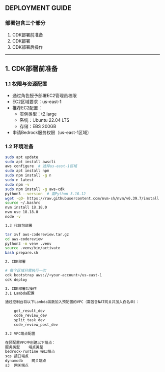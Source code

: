 ## DEPLOYMENT GUIDE

### 部署包含三个部分
1. CDK部署前准备
2. CDK部署
3. CDK部署后操作

---

## 1. CDK部署前准备

### 1.1 权限与资源配置
- 通过角色授予部署EC2管理员权限
- EC2区域要求：us-east-1
- 推荐EC2配置：
  - 实例类型：t2.large
  - 系统：Ubuntu 22.04 LTS
  - 存储：EBS 200GB
- 申请Bedrock服务权限（us-east-1区域）

### 1.2 环境准备
```bash
sudo apt update
sudo apt install awscli
aws configure  # 选择us-east-1区域
sudo apt install npm
sudo npm install -g n
sudo n latest
sudo npm -v
sudo npm install -g aws-cdk
python3 --version  # 需Python 3.10.12
wget -qO- https://raw.githubusercontent.com/nvm-sh/nvm/v0.39.7/install.sh | bash
source ~/.bashrc
nvm install 18.18.0
nvm use 18.18.0
node -v

1.3 代码包部署

tar xvf aws-codereview.tar.gz
cd aws-codereview
python3 -m venv .venv
source .venv/bin/activate
bash prepare.sh

2. CDK部署

# 每个区域只需执行一次
cdk bootstrap aws://<your-account>/us-east-1
cdk deploy

3. CDK部署后操作
3.1 Lambda配置

通过控制台将以下Lambda函数加入预配置的VPC（需包含NAT网关并加入白名单）：

    get_result_dev
    code_review_dev
    split_task_dev
    code_review_post_dev

3.2 VPC端点配置

在预配置VPC中创建以下端点：
服务类型	端点类型
bedrock-runtime	接口端点
sqs	接口端点
dynamodb	网关端点
s3	网关端点

